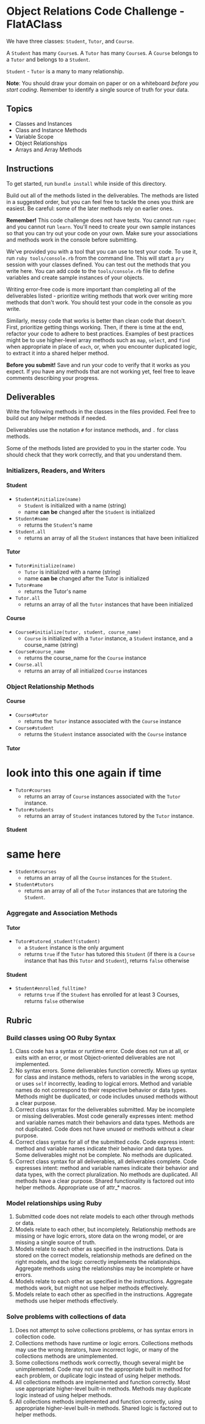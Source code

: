 # Object Relations Code Challenge - FlatAClass

We have three classes: `Student`, `Tutor`, and `Course`.

A `Student` has many `Course`s. A `Tutor` has many `Course`s. A `Course` belongs to a `Tutor` and belongs to a `Student`.

`Student` - `Tutor` is a many to many relationship.

**Note**: You should draw your domain on paper or on a whiteboard _before you start coding_. Remember to identify a single source of truth for your data.

## Topics

- Classes and Instances
- Class and Instance Methods
- Variable Scope
- Object Relationships
- Arrays and Array Methods

## Instructions

To get started, run `bundle install` while inside of this directory.

Build out all of the methods listed in the deliverables. The methods are listed in a suggested order, but you can feel free to tackle the ones you think are easiest. Be careful: some of the later methods rely on earlier ones.

**Remember!** This code challenge does not have tests. You cannot run `rspec` and you cannot run `learn`. You'll need to create your own sample instances so that you can try out your code on your own. Make sure your associations and methods work in the console before submitting.

We've provided you with a tool that you can use to test your code. To use it, run `ruby tools/console.rb` from the command line. This will start a `pry` session with your classes defined. You can test out the methods that you write here. You can add code to the `tools/console.rb` file to define variables and create sample instances of your objects.

Writing error-free code is more important than completing all of the deliverables listed - prioritize writing methods that work over writing more methods that don't work. You should test your code in the console as you write.

Similarly, messy code that works is better than clean code that doesn't. First, prioritize getting things working. Then, if there is time at the end, refactor your code to adhere to best practices. Examples of best practices might be to use higher-level array methods such as `map`, `select`, and `find` when appropriate in place of `each`, or, when you encounter duplicated logic, to extract it into a shared helper method.

**Before you submit!** Save and run your code to verify that it works as you expect. If you have any methods that are not working yet, feel free to leave comments describing your progress.

## Deliverables

Write the following methods in the classes in the files provided. Feel free to build out any helper methods if needed.

Deliverables use the notation `#` for instance methods, and `.` for class methods.

Some of the methods listed are provided to you in the starter code. You should check that they work correctly, and that you understand them.

### Initializers, Readers, and Writers

#### Student

- `Student#initialize(name)`
  - `Student` is initialized with a name (string)
  - name **can be** changed after the `Student` is initialized
- `Student#name`
  - returns the `Student`'s name
- `Student.all`
  - returns an array of all the `Student` instances that have been initialized

#### Tutor

- `Tutor#initialize(name)`
  - `Tutor` is initialized with a name (string)
  - name **can be** changed after the Tutor is initialized
- `Tutor#name`
  - returns the Tutor's name
- `Tutor.all`
  - returns an array of all the `Tutor` instances that have been initialized

#### Course

- `Course#initialize(tutor, student, course_name)`
  - `Course` is initialized with a `Tutor` instance, a `Student` instance, and a course_name (string)
- `Course#course_name`
  - returns the course_name for the `Course` instance
- `Course.all`
  - returns an array of all initialized `Course` instances

### Object Relationship Methods

#### Course

- `Course#tutor`
  - returns the `Tutor` instance associated with the `Course` instance
- `Course#student`
  - returns the `Student` instance associated with the `Course` instance

#### Tutor
# look into this one again if time
- `Tutor#courses`
  - returns an array of `Course` instances associated with the `Tutor` instance.
- `Tutor#students`
  - returns an array of `Student` instances tutored by the `Tutor` instance.

#### Student
# same here
- `Student#courses`
  - returns an array of all the `Course` instances for the `Student`.
- `Student#tutors`
  - returns an array of all of the `Tutor` instances that are tutoring the `Student`.

### Aggregate and Association Methods

#### Tutor

- `Tutor#tutored_student?(student)`
  - a `Student` instance is the only argument
  - returns `true` if the `Tutor` has tutored this `Student` (if there is a `Course` instance that has this `Tutor` and `Student`), returns `false` otherwise

#### Student

- `Student#enrolled_fulltime?`
   - returns `true` if the `Student` has enrolled for at least 3 Courses, returns `false` otherwise

## Rubric

### Build classes using OO Ruby Syntax

1. Class code has a syntax or runtime error. Code does not run at all, or exits with an error, or most Object-oriented deliverables are not implemented.
2. No syntax errors. Some deliverables function correctly. Mixes up syntax for class and instance methods, refers to variables in the wrong scope, or uses `self` incorrectly, leading to logical errors. Method and variable names do not correspond to their respective behavior or data types. Methods might be duplicated, or code includes unused methods without a clear purpose.
3. Correct class syntax for the deliverables submitted. May be incomplete or missing deliverables. Most code generally expresses intent: method and variable names match their behaviors and data types. Methods are not duplicated. Code does not have unused or methods without a clear purpose.
4. Correct class syntax for all of the submitted code. Code express intent: method and variable names indicate their behavior and data types. Some deliverables might not be complete. No methods are duplicated.
5. Correct class syntax for all deliverables, all deliverables complete. Code expresses intent: method and variable names indicate their behavior and data types, with the correct pluralization. No methods are duplicated. All methods have a clear purpose. Shared functionality is factored out into helper methods. Appropriate use of attr\_\* macros.

### Model relationships using Ruby

1. Submitted code does not relate models to each other through methods or data.
2. Models relate to each other, but incompletely. Relationship methods are missing or have logic errors, store data on the wrong model, or are missing a single source of truth.
3. Models relate to each other as specified in the instructions. Data is stored on the correct models, relationship methods are defined on the right models, and the logic correctly implements the relationships. Aggregate methods using the relationships may be incomplete or have errors.
4. Models relate to each other as specified in the instructions. Aggregate methods work, but might not use helper methods effectively.
5. Models relate to each other as specified in the instructions. Aggregate methods use helper methods effectively.

### Solve problems with collections of data

1. Does not attempt to solve collections problems, or has syntax errors in collection code.
2. Collections methods have runtime or logic errors. Collections methods may use the wrong iterators, have incorrect logic, or many of the collections methods are unimplemented.
3. Some collections methods work correctly, though several might be unimplemented. Code may not use the appropriate built in method for each problem, or duplicate logic instead of using helper methods.
4. All collections methods are implemented and function correctly. Most use appropriate higher-level built-in methods. Methods may duplicate logic instead of using helper methods.
5. All collections methods implemented and function correctly, using appropriate higher-level built-in methods. Shared logic is factored out to helper methods.
